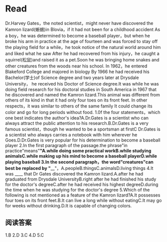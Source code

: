 # Read
Dr.Harvey Gates，the noted scientist，might never have discovered the Kamron lizard(蜥蜴)in Blovia，if it had not been for a childhood accident As a boy，he was determined to become a baseball player，but when he broke his arm in practice at the age of fourteen and was forced to stay off the playing field for a while，he took notice of the natural world around him and liked what he saw
After he had recovered from his injury，he caught a squirrel(松鼠)and raised it as a pet.Soon he was bringing home snakes and other creatures from the woods near his school.
In 1962，he entered Blakeford College and majored in biology By 1966 he had received his Bachelor(学士)of Science degree and two years later at Drysdale University， he received his Doctor of Science degree.It was while he was doing field research for his doctoral studies in South America in 1967 that he discovered and named the Kamron lizard.This animal was different from others of its kind in that it had only four toes on its front feet. In other respects，it was similar to others of the same family It could change its color and go for long periods without food.
1.0f the four statements，which one best indicates the author's idea?A.Dr.Gates is a scientist who can always attract the public attention to his research.B.Dr.Gates is a very famous scientist，though he wanted to be a sportsman at firstC Dr.Gates is a scientist who always carries a notebook with him wherever he Goes.D.Dr.Gates is very popular for his determination to become a baseball player
2.In the first paragraph of the passage.the phrase"in practice"means"____"A.while doing some practical workB.while studying animalsC.while making up his mind to become a baseball playerD.while playing baseball
3.In the second paragraph，the word"creatures"can best be replaced by "______"，A.peopleB.thingsC.animalsD.living things
4.It was ____ that Dr Gates discovered the Kamron lizard.A.after he had graduated from Drysdale UniversityB.right after he had finished his study for the doctor's degreeC.after he had received his highest degreeD.during the time when he was studying for the doctor's degree
5.Which of the following is not mentioned as a feature of the Kamron lizard?A.It possesses four toes on its front feet.B.It can live a long while without eatingC.It may go for weeks without drinking.D.It is capable of changing colors.
## 阅读答案
1.B
2.D
3.C
4.D
5.C
